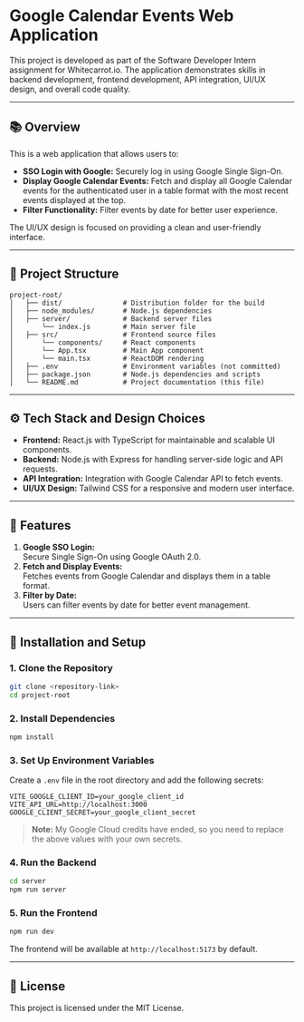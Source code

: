 # Google Calendar Events Web Application

This project is developed as part of the Software Developer Intern assignment for Whitecarrot.io. The application demonstrates skills in backend development, frontend development, API integration, UI/UX design, and overall code quality.

---

## 📚 Overview

This is a web application that allows users to:
- **SSO Login with Google:** Securely log in using Google Single Sign-On.
- **Display Google Calendar Events:** Fetch and display all Google Calendar events for the authenticated user in a table format with the most recent events displayed at the top.
- **Filter Functionality:** Filter events by date for better user experience.

The UI/UX design is focused on providing a clean and user-friendly interface.

---

## 📂 Project Structure

```
project-root/
│   ├── dist/               # Distribution folder for the build
│   ├── node_modules/       # Node.js dependencies
│   ├── server/             # Backend server files
│       └── index.js        # Main server file
│   ├── src/                # Frontend source files
│       └── components/     # React components
│       └── App.tsx         # Main App component
│       └── main.tsx        # ReactDOM rendering
│   ├── .env                # Environment variables (not committed)
│   ├── package.json        # Node.js dependencies and scripts
│   └── README.md           # Project documentation (this file)
```

---

## ⚙️ Tech Stack and Design Choices

- **Frontend:** React.js with TypeScript for maintainable and scalable UI components.
- **Backend:** Node.js with Express for handling server-side logic and API requests.
- **API Integration:** Integration with Google Calendar API to fetch events.
- **UI/UX Design:** Tailwind CSS for a responsive and modern user interface.

---

## 🚀 Features

1. **Google SSO Login:**  
   Secure Single Sign-On using Google OAuth 2.0.
2. **Fetch and Display Events:**  
   Fetches events from Google Calendar and displays them in a table format.
3. **Filter by Date:**  
   Users can filter events by date for better event management.

---

## 🔧 Installation and Setup

### 1. Clone the Repository
```sh
git clone <repository-link>
cd project-root
```

### 2. Install Dependencies
```sh
npm install
```

### 3. Set Up Environment Variables
Create a `.env` file in the root directory and add the following secrets:

```
VITE_GOOGLE_CLIENT_ID=your_google_client_id
VITE_API_URL=http://localhost:3000
GOOGLE_CLIENT_SECRET=your_google_client_secret
```

> **Note:** My Google Cloud credits have ended, so you need to replace the above values with your own secrets.

### 4. Run the Backend
```sh
cd server
npm run server
```

### 5. Run the Frontend
```sh
npm run dev
```

The frontend will be available at `http://localhost:5173` by default.

---

## 📜 License
This project is licensed under the MIT License.
